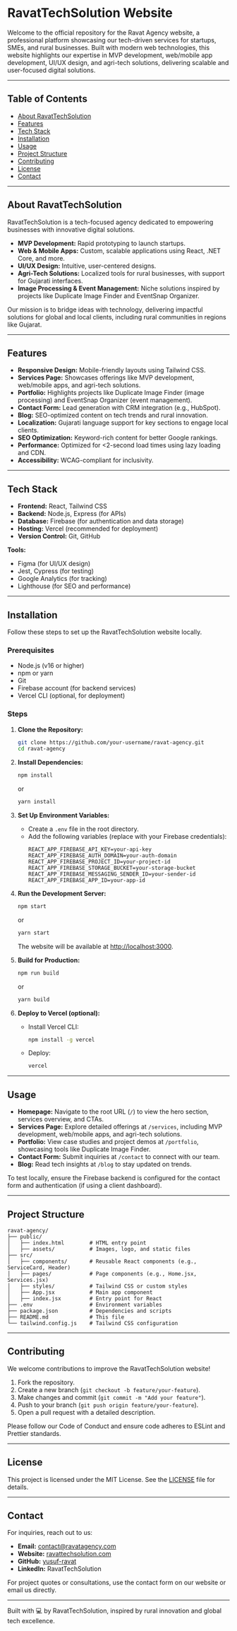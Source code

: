 # RavatTechSolution Website

Welcome to the official repository for the Ravat Agency website, a professional platform showcasing our tech-driven services for startups, SMEs, and rural businesses. Built with modern web technologies, this website highlights our expertise in MVP development, web/mobile app development, UI/UX design, and agri-tech solutions, delivering scalable and user-focused digital solutions.

---

## Table of Contents

- [About RavatTechSolution](#about-ravat-tech-solution)
- [Features](#features)
- [Tech Stack](#tech-stack)
- [Installation](#installation)
- [Usage](#usage)
- [Project Structure](#project-structure)
- [Contributing](#contributing)
- [License](#license)
- [Contact](#contact)

---

## About RavatTechSolution

RavatTechSolution is a tech-focused agency dedicated to empowering businesses with innovative digital solutions.

- **MVP Development:** Rapid prototyping to launch startups.
- **Web & Mobile Apps:** Custom, scalable applications using React, .NET Core, and more.
- **UI/UX Design:** Intuitive, user-centered designs.
- **Agri-Tech Solutions:** Localized tools for rural businesses, with support for Gujarati interfaces.
- **Image Processing & Event Management:** Niche solutions inspired by projects like Duplicate Image Finder and EventSnap Organizer.

Our mission is to bridge ideas with technology, delivering impactful solutions for global and local clients, including rural communities in regions like Gujarat.

---

## Features

- **Responsive Design:** Mobile-friendly layouts using Tailwind CSS.
- **Services Page:** Showcases offerings like MVP development, web/mobile apps, and agri-tech solutions.
- **Portfolio:** Highlights projects like Duplicate Image Finder (image processing) and EventSnap Organizer (event management).
- **Contact Form:** Lead generation with CRM integration (e.g., HubSpot).
- **Blog:** SEO-optimized content on tech trends and rural innovation.
- **Localization:** Gujarati language support for key sections to engage local clients.
- **SEO Optimization:** Keyword-rich content for better Google rankings.
- **Performance:** Optimized for <2-second load times using lazy loading and CDN.
- **Accessibility:** WCAG-compliant for inclusivity.

---

## Tech Stack

- **Frontend:** React, Tailwind CSS
- **Backend:** Node.js, Express (for APIs)
- **Database:** Firebase (for authentication and data storage)
- **Hosting:** Vercel (recommended for deployment)
- **Version Control:** Git, GitHub

**Tools:**
- Figma (for UI/UX design)
- Jest, Cypress (for testing)
- Google Analytics (for tracking)
- Lighthouse (for SEO and performance)

---

## Installation

Follow these steps to set up the RavatTechSolution website locally.

### Prerequisites

- Node.js (v16 or higher)
- npm or yarn
- Git
- Firebase account (for backend services)
- Vercel CLI (optional, for deployment)

### Steps

1. **Clone the Repository:**
   ```bash
   git clone https://github.com/your-username/ravat-agency.git
   cd ravat-agency
   ```

2. **Install Dependencies:**
   ```bash
   npm install
   ```
   or
   ```bash
   yarn install
   ```

3. **Set Up Environment Variables:**
   - Create a `.env` file in the root directory.
   - Add the following variables (replace with your Firebase credentials):
     ```
     REACT_APP_FIREBASE_API_KEY=your-api-key
     REACT_APP_FIREBASE_AUTH_DOMAIN=your-auth-domain
     REACT_APP_FIREBASE_PROJECT_ID=your-project-id
     REACT_APP_FIREBASE_STORAGE_BUCKET=your-storage-bucket
     REACT_APP_FIREBASE_MESSAGING_SENDER_ID=your-sender-id
     REACT_APP_FIREBASE_APP_ID=your-app-id
     ```

4. **Run the Development Server:**
   ```bash
   npm start
   ```
   or
   ```bash
   yarn start
   ```
   The website will be available at [http://localhost:3000](http://localhost:3000).

5. **Build for Production:**
   ```bash
   npm run build
   ```
   or
   ```bash
   yarn build
   ```

6. **Deploy to Vercel (optional):**
   - Install Vercel CLI:
     ```bash
     npm install -g vercel
     ```
   - Deploy:
     ```bash
     vercel
     ```

---

## Usage

- **Homepage:** Navigate to the root URL (`/`) to view the hero section, services overview, and CTAs.
- **Services Page:** Explore detailed offerings at `/services`, including MVP development, web/mobile apps, and agri-tech solutions.
- **Portfolio:** View case studies and project demos at `/portfolio`, showcasing tools like Duplicate Image Finder.
- **Contact Form:** Submit inquiries at `/contact` to connect with our team.
- **Blog:** Read tech insights at `/blog` to stay updated on trends.

To test locally, ensure the Firebase backend is configured for the contact form and authentication (if using a client dashboard).

---

## Project Structure

```
ravat-agency/
├── public/
│   ├── index.html        # HTML entry point
│   ├── assets/           # Images, logo, and static files
├── src/
│   ├── components/       # Reusable React components (e.g., ServiceCard, Header)
│   ├── pages/            # Page components (e.g., Home.jsx, Services.jsx)
│   ├── styles/           # Tailwind CSS or custom styles
│   ├── App.jsx           # Main app component
│   ├── index.jsx         # Entry point for React
├── .env                  # Environment variables
├── package.json          # Dependencies and scripts
├── README.md             # This file
└── tailwind.config.js    # Tailwind CSS configuration
```

---

## Contributing

We welcome contributions to improve the RavatTechSolution website!

1. Fork the repository.
2. Create a new branch (`git checkout -b feature/your-feature`).
3. Make changes and commit (`git commit -m "Add your feature"`).
4. Push to your branch (`git push origin feature/your-feature`).
5. Open a pull request with a detailed description.

Please follow our Code of Conduct and ensure code adheres to ESLint and Prettier standards.

---

## License

This project is licensed under the MIT License. See the [LICENSE](LICENSE) file for details.

---

## Contact

For inquiries, reach out to us:

- **Email:** contact@ravatagency.com
- **Website:** [ravattechsolution.com](https://ravattechsolution.com)
- **GitHub:** [yusuf-ravat](https://github.com/yusuf-ravat)
- **LinkedIn:** RavatTechSolution

For project quotes or consultations, use the contact form on our website or email us directly.

---

Built with 💻 by RavatTechSolution, inspired by rural innovation and global tech excellence.
